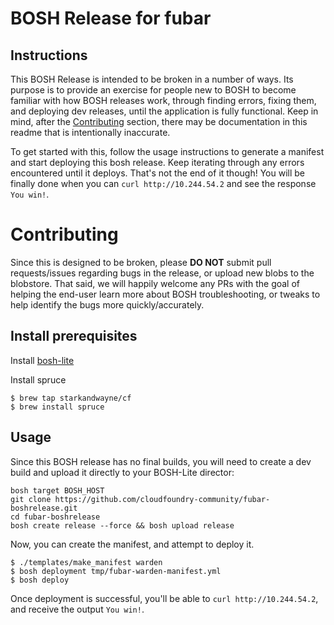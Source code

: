 # BOSH Release for fubar


## Instructions

This BOSH Release is intended to be broken in a number of ways. Its purpose is
to provide an exercise for people new to BOSH to become familiar with how
BOSH releases work, through finding errors, fixing them, and deploying dev
releases, until the application is fully functional. Keep in mind, after the [Contributing](#contributing)
section, there may be documentation in this readme that is intentionally inaccurate.

To get started with this, follow the usage instructions to generate a manifest
and start deploying this bosh release. Keep iterating through any errors encountered
until it deploys. That's not the end of it though! You will be finally done when you
can `curl http://10.244.54.2` and see the response `You win!`.

# Contributing

Since this is designed to be broken, please **DO NOT** submit pull requests/issues
regarding bugs in the release, or upload new blobs to the blobstore. That said,
we will happily welcome any PRs with the goal of helping the end-user learn more about
BOSH troubleshooting, or tweaks to help identify the bugs more quickly/accurately.


## Install prerequisites

Install [bosh-lite](https://github.com/cloudfoundry/bosh-lite)

Install spruce
```
$ brew tap starkandwayne/cf
$ brew install spruce
```

## Usage

Since this BOSH release has no final builds, you will need to create a dev build
and upload it directly to your BOSH-Lite director:

```
bosh target BOSH_HOST
git clone https://github.com/cloudfoundry-community/fubar-boshrelease.git
cd fubar-boshrelease
bosh create release --force && bosh upload release
```

Now, you can create the manifest, and attempt to deploy it.

```
$ ./templates/make_manifest warden
$ bosh deployment tmp/fubar-warden-manifest.yml
$ bosh deploy
```

Once deployment is successful, you'll be able to `curl http://10.244.54.2`, and receive
the output `You win!`.
